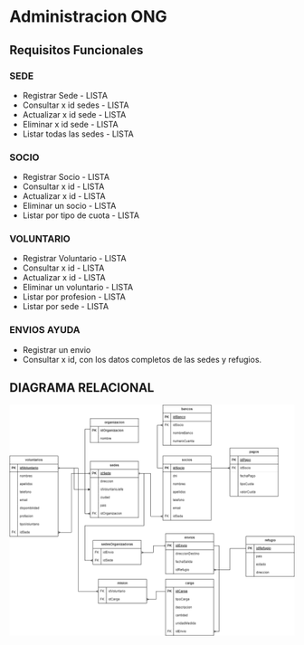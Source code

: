# Administracion ONG

## Requisitos Funcionales

### SEDE
- Registrar Sede - LISTA
- Consultar x id sedes - LISTA
- Actualizar x id sede - LISTA
- Eliminar x id sede - LISTA
- Listar todas las sedes - LISTA

### SOCIO
- Registrar Socio - LISTA
- Consultar x id - LISTA
- Actualizar x id - LISTA
- Eliminar un socio - LISTA
- Listar por tipo de cuota - LISTA

### VOLUNTARIO
- Registrar Voluntario - LISTA
- Consultar x id - LISTA
- Actualizar x id - LISTA
- Eliminar un voluntario - LISTA
- Listar por profesion - LISTA
- Listar por sede - LISTA

### ENVIOS AYUDA
- Registrar un envio
- Consultar x id, con los datos completos de las sedes y refugios.


## DIAGRAMA RELACIONAL

![](db-admin-ong.png)